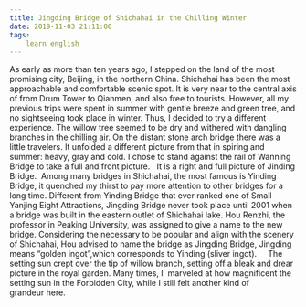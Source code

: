 ```yaml
---
title: Jingding Bridge of Shichahai in the Chilling Winter
date: 2019-11-03 21:11:00
tags:
    learn english
---
```

As early as more than ten years ago, I stepped on the land of the most promising city, Beijing, in the northern China. Shichahai has been the most approachable and comfortable scenic spot. It is very near to the central axis of from Drum Tower to Qianmen, and also free to tourists. However, all my previous trips were spent in summer with gentle breeze and green tree, and no sightseeing took place in winter. Thus, I decided to try a different experience. The willow tree seemed to be dry and withered with dangling branches in the chilling air. On the distant stone arch bridge there was a little travelers. It unfolded a different picture from that in spiring and summer: heavy, gray and cold. I chose to stand against the rail of Wanning Bridge to take a full and front picture.   It is a right and full picture of Jinding Bridge.  Among many bridges in Shichahai, the most famous is Yinding Bridge, it quenched my thirst to pay more attention to other bridges for a long time. Different
from Yinding Bridge that ever ranked one of Small Yanjing Eight Attractions, Jingding
Bridge never took place until 2001 when a bridge was built in the eastern outlet
of Shichahai lake. Hou Renzhi, the professor in Peaking University, was
assigned to give a name to the new bridge. Considering the necessary to be popular
and align with the scenery of Shichahai, Hou advised to name the bridge as
Jingding Bridge, Jingding means “golden ingot”,which corresponds to Yinding (sliver
ingot).     The setting sun crept over the tip of willow branch, setting off a bleak and drear picture in the royal garden. Many times, I  marveled at how magnificent the setting sun in the Forbidden City, while I still felt another kind of grandeur here.